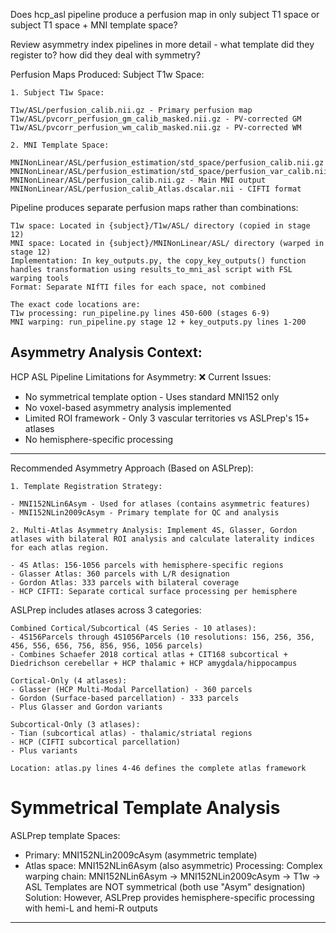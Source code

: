 Does hcp_asl pipeline produce a perfusion map in only subject T1 space or subject T1 space + MNI template space?

Review asymmetry index pipelines in more detail - what template did they register to? how did they deal with symmetry?

Perfusion Maps Produced:
Subject T1w Space:
```
1. Subject T1w Space:

T1w/ASL/perfusion_calib.nii.gz - Primary perfusion map
T1w/ASL/pvcorr_perfusion_gm_calib_masked.nii.gz - PV-corrected GM
T1w/ASL/pvcorr_perfusion_wm_calib_masked.nii.gz - PV-corrected WM

2. MNI Template Space:

MNINonLinear/ASL/perfusion_estimation/std_space/perfusion_calib.nii.gz
MNINonLinear/ASL/perfusion_estimation/std_space/perfusion_var_calib.nii.gz 
MNINonLinear/ASL/perfusion_calib.nii.gz - Main MNI output
MNINonLinear/ASL/perfusion_calib_Atlas.dscalar.nii - CIFTI format
```

Pipeline produces separate perfusion maps rather than combinations:
```
T1w space: Located in {subject}/T1w/ASL/ directory (copied in stage 12)
MNI space: Located in {subject}/MNINonLinear/ASL/ directory (warped in stage 12)
Implementation: In key_outputs.py, the copy_key_outputs() function handles transformation using results_to_mni_asl script with FSL warping tools
Format: Separate NIfTI files for each space, not combined 

The exact code locations are:
T1w processing: run_pipeline.py lines 450-600 (stages 6-9)
MNI warping: run_pipeline.py stage 12 + key_outputs.py lines 1-200
```

## Asymmetry Analysis Context:
HCP ASL Pipeline Limitations for Asymmetry:
❌ Current Issues:

- No symmetrical template option - Uses standard MNI152 only
- No voxel-based asymmetry analysis implemented
- Limited ROI framework - Only 3 vascular territories vs ASLPrep's 15+ atlases
- No hemisphere-specific processing

----
Recommended Asymmetry Approach (Based on ASLPrep):

```
1. Template Registration Strategy:

- MNI152NLin6Asym - Used for atlases (contains asymmetric features)
- MNI152NLin2009cAsym - Primary template for QC and analysis

2. Multi-Atlas Asymmetry Analysis: Implement 4S, Glasser, Gordon atlases with bilateral ROI analysis and calculate laterality indices for each atlas region.

- 4S Atlas: 156-1056 parcels with hemisphere-specific regions
- Glasser Atlas: 360 parcels with L/R designation
- Gordon Atlas: 333 parcels with bilateral coverage
- HCP CIFTI: Separate cortical surface processing per hemisphere
```

ASLPrep includes atlases across 3 categories:
```
Combined Cortical/Subcortical (4S Series - 10 atlases):
- 4S156Parcels through 4S1056Parcels (10 resolutions: 156, 256, 356, 456, 556, 656, 756, 856, 956, 1056 parcels)
- Combines Schaefer 2018 cortical atlas + CIT168 subcortical + Diedrichson cerebellar + HCP thalamic + HCP amygdala/hippocampus

Cortical-Only (4 atlases):
- Glasser (HCP Multi-Modal Parcellation) - 360 parcels
- Gordon (Surface-based parcellation) - 333 parcels
- Plus Glasser and Gordon variants

Subcortical-Only (3 atlases):
- Tian (subcortical atlas) - thalamic/striatal regions
- HCP (CIFTI subcortical parcellation)
- Plus variants

Location: atlas.py lines 4-46 defines the complete atlas framework
```

# Symmetrical Template Analysis
ASLPrep template Spaces:

- Primary: MNI152NLin2009cAsym (asymmetric template)
- Atlas space: MNI152NLin6Asym (also asymmetric)
Processing: Complex warping chain: MNI152NLin6Asym → MNI152NLin2009cAsym → T1w → ASL
Templates are NOT symmetrical (both use "Asym" designation)
Solution: However, ASLPrep provides hemisphere-specific processing with hemi-L and hemi-R outputs

---
















